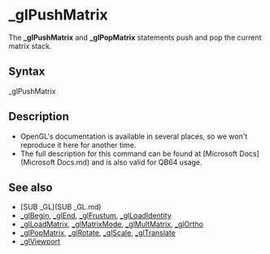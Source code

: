 # _glPushMatrix

The **_glPushMatrix** and **_glPopMatrix** statements push and pop the current matrix stack.

  

## Syntax

_glPushMatrix
  

## Description

* OpenGL's documentation is available in several places, so we won't reproduce it here for another time.
* The full description for this command can be found at [Microsoft Docs](Microsoft Docs.md) and is also valid for QB64 usage.

  

## See also

* [SUB _GL](SUB _GL.md)
* [_glBegin](_glBegin.md), [_glEnd](_glEnd.md), [_glFrustum](_glFrustum.md), [_glLoadIdentity](_glLoadIdentity.md)
* [_glLoadMatrix](_glLoadMatrix.md), [_glMatrixMode](_glMatrixMode.md), [_glMultMatrix](_glMultMatrix.md), [_glOrtho](_glOrtho.md)
* [_glPopMatrix](_glPopMatrix.md), [_glRotate](_glRotate.md), [_glScale](_glScale.md), [_glTranslate](_glTranslate.md)
* [_glViewport](_glViewport.md)

  
